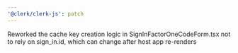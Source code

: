 ```yaml
---
'@clerk/clerk-js': patch
---
```


Reworked the cache key creation logic in SignInFactorOneCodeForm.tsx not to rely on sign_in.id, which can change after host app re-renders
